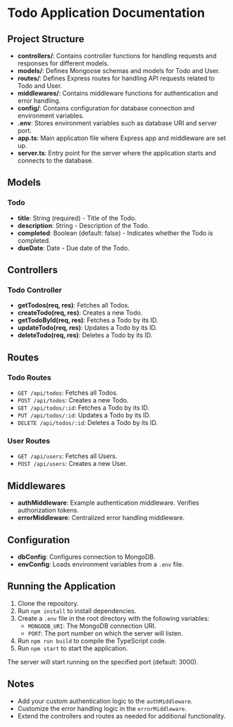 # Todo Application Documentation

## Project Structure

- **controllers/**: Contains controller functions for handling requests and responses for different models.
- **models/**: Defines Mongoose schemas and models for Todo and User.
- **routes/**: Defines Express routes for handling API requests related to Todo and User.
- **middlewares/**: Contains middleware functions for authentication and error handling.
- **config/**: Contains configuration for database connection and environment variables.
- **.env**: Stores environment variables such as database URI and server port.
- **app.ts**: Main application file where Express app and middleware are set up.
- **server.ts**: Entry point for the server where the application starts and connects to the database.

## Models

### Todo

- **title**: String (required) - Title of the Todo.
- **description**: String - Description of the Todo.
- **completed**: Boolean (default: false) - Indicates whether the Todo is completed.
- **dueDate**: Date - Due date of the Todo.

## Controllers

### Todo Controller

- **getTodos(req, res)**: Fetches all Todos.
- **createTodo(req, res)**: Creates a new Todo.
- **getTodoById(req, res)**: Fetches a Todo by its ID.
- **updateTodo(req, res)**: Updates a Todo by its ID.
- **deleteTodo(req, res)**: Deletes a Todo by its ID.

## Routes

### Todo Routes

- `GET /api/todos`: Fetches all Todos.
- `POST /api/todos`: Creates a new Todo.
- `GET /api/todos/:id`: Fetches a Todo by its ID.
- `PUT /api/todos/:id`: Updates a Todo by its ID.
- `DELETE /api/todos/:id`: Deletes a Todo by its ID.

### User Routes

- `GET /api/users`: Fetches all Users.
- `POST /api/users`: Creates a new User.

## Middlewares

- **authMiddleware**: Example authentication middleware. Verifies authorization tokens.
- **errorMiddleware**: Centralized error handling middleware.

## Configuration

- **dbConfig**: Configures connection to MongoDB.
- **envConfig**: Loads environment variables from a `.env` file.

## Running the Application

1. Clone the repository.
2. Run `npm install` to install dependencies.
3. Create a `.env` file in the root directory with the following variables:
    - `MONGODB_URI`: The MongoDB connection URI.
    - `PORT`: The port number on which the server will listen.
4. Run `npm run build` to compile the TypeScript code.
5. Run `npm start` to start the application.

The server will start running on the specified port (default: 3000).

## Notes

- Add your custom authentication logic to the `authMiddleware`.
- Customize the error handling logic in the `errorMiddleware`.
- Extend the controllers and routes as needed for additional functionality.